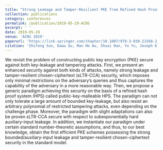```yaml
---
title: "Strong Leakage and Tamper-Resilient PKE from Refined Hash Proof System"
collection: publications
category: conferences
permalink: /publication/2019-05-29-ACNS
excerpt: ' '
date: 2019-05-29
venue: 'ACNS 2019'
paperurl: 'https://link.springer.com/chapter/10.1007/978-3-030-21568-2_24'
citation: 'Shifeng Sun, Dawu Gu, Man Ho Au, Shuai Han, Yu Yu, Joseph K. Liu: Strong Leakage and Tamper-Resilient PKE from Refined Hash Proof System. ACNS 2019: 486-506'
---
```


We revisit the problem of constructing public key encryption (PKE) secure against both key-leakage and tampering attacks. First, we present an enhanced security against both kinds of attacks, namely strong leakage and tamper-resilient chosen-ciphertext (sLTR-CCA) security, which imposes only minimal restrictions on the adversary’s queries and thus captures the capability of the adversary in a more reasonable way. Then, we propose a generic paradigm achieving this security on the basis of a refined hash proof system (HPS) called public-key-malleable HPS. The paradigm can not only tolerate a large amount of bounded key-leakage, but also resist an arbitrary polynomial of restricted tampering attacks, even depending on the challenge phase. Moreover, the paradigm with slight adaptations can also be proven sLTR-CCA secure with respect to subexponentially hard auxiliary-input leakage. In addition, we instantiate our paradigm under certain standard number-theoretic assumptions, and thus, to our best knowledge, obtain the first efficient PKE schemes possessing the strong bounded/auxiliary-input leakage and tamper-resilient chosen-ciphertext security in the standard model.
